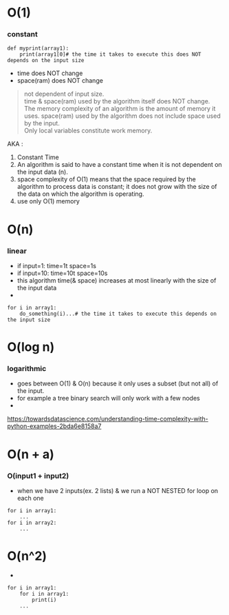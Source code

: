 

# O(1)   
### constant   
```
def myprint(array1):
    print(array1[0]# the time it takes to execute this does NOT depends on the input size
```

* time does NOT change  
* space(ram) does NOT change  
> not dependent of input size.  
> time & space(ram) used by the algorithm itself does NOT change.   
> The memory complexity of an algorithm is the amount of memory it uses.
> space(ram) used by the algorithm does not include space used by the input.   
> Only local variables constitute work memory.    



AKA :
1. Constant Time
1. An algorithm is said to have a constant time when it is not dependent on the input data (n). 
1. space complexity of O(1) means that the space required by the algorithm to process data is constant; it does not grow with the size of the data on which the algorithm is operating.
1. use only O(1) memory   



# O(n)   
### linear   

* if input=1:  time=1t   space=1s
* if input=10: time=10t  space=10s
* this algorithm time(& space) increases at most linearly with the size of the input data   
*    
```
for i in array1:
    do_something(i)...# the time it takes to execute this depends on the input size
```


# O(log n)   
### logarithmic     
* goes between O(1) & O(n) because it only uses a subset (but not all) of the input.   
* for example a tree binary search will only work with a few nodes  
*



https://towardsdatascience.com/understanding-time-complexity-with-python-examples-2bda6e8158a7


# O(n + a)   
### O(input1 + input2)   
* when we have 2 inputs(ex. 2 lists) & we run a NOT NESTED for loop on each one  
```
for i in array1:
    ...
for i in array2:
    ...
```   


# O(n^2)   
*   

```
for i in array1:
    for i in array1:
        print(i)
    ...



